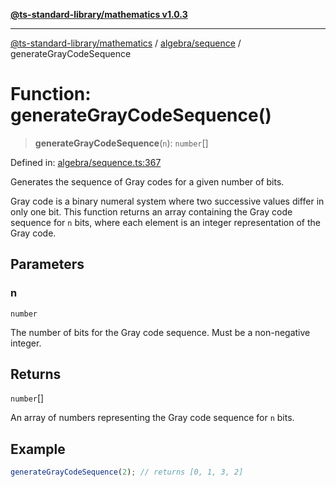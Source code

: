 [**@ts-standard-library/mathematics v1.0.3**](../../../README.md)

***

[@ts-standard-library/mathematics](../../../README.md) / [algebra/sequence](../README.md) / generateGrayCodeSequence

# Function: generateGrayCodeSequence()

> **generateGrayCodeSequence**(`n`): `number`[]

Defined in: [algebra/sequence.ts:367](https://github.com/gabaudette/ts-stdlib/blob/be448e6a9d9c20c6c2f27f6550ce4e65fc8c9b89/packages/mathematics/src/algebra/sequence.ts#L367)

Generates the sequence of Gray codes for a given number of bits.

Gray code is a binary numeral system where two successive values differ in only one bit.
This function returns an array containing the Gray code sequence for `n` bits,
where each element is an integer representation of the Gray code.

## Parameters

### n

`number`

The number of bits for the Gray code sequence. Must be a non-negative integer.

## Returns

`number`[]

An array of numbers representing the Gray code sequence for `n` bits.

## Example

```typescript
generateGrayCodeSequence(2); // returns [0, 1, 3, 2]
```
